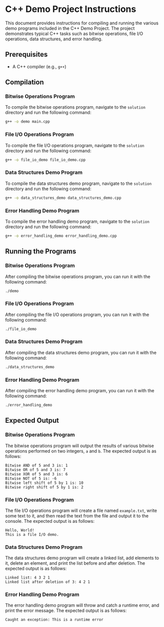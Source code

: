 # C++ Demo Project Instructions

This document provides instructions for compiling and running the various demo programs included in the C++ Demo Project. The project demonstrates typical C++ tasks such as bitwise operations, file I/O operations, data structures, and error handling.

## Prerequisites
- A C++ compiler (e.g., `g++`)

## Compilation

### Bitwise Operations Program
To compile the bitwise operations program, navigate to the `solution` directory and run the following command:
```bash
g++ -o demo main.cpp
```

### File I/O Operations Program
To compile the file I/O operations program, navigate to the `solution` directory and run the following command:
```bash
g++ -o file_io_demo file_io_demo.cpp
```

### Data Structures Demo Program
To compile the data structures demo program, navigate to the `solution` directory and run the following command:
```bash
g++ -o data_structures_demo data_structures_demo.cpp
```

### Error Handling Demo Program
To compile the error handling demo program, navigate to the `solution` directory and run the following command:
```bash
g++ -o error_handling_demo error_handling_demo.cpp
```

## Running the Programs

### Bitwise Operations Program
After compiling the bitwise operations program, you can run it with the following command:
```bash
./demo
```

### File I/O Operations Program
After compiling the file I/O operations program, you can run it with the following command:
```bash
./file_io_demo
```

### Data Structures Demo Program
After compiling the data structures demo program, you can run it with the following command:
```bash
./data_structures_demo
```

### Error Handling Demo Program
After compiling the error handling demo program, you can run it with the following command:
```bash
./error_handling_demo
```

## Expected Output

### Bitwise Operations Program
The bitwise operations program will output the results of various bitwise operations performed on two integers, `a` and `b`. The expected output is as follows:
```
Bitwise AND of 5 and 3 is: 1
Bitwise OR of 5 and 3 is: 7
Bitwise XOR of 5 and 3 is: 6
Bitwise NOT of 5 is: -6
Bitwise left shift of 5 by 1 is: 10
Bitwise right shift of 5 by 1 is: 2
```

### File I/O Operations Program
The file I/O operations program will create a file named `example.txt`, write some text to it, and then read the text from the file and output it to the console. The expected output is as follows:
```
Hello, World!
This is a file I/O demo.
```

### Data Structures Demo Program
The data structures demo program will create a linked list, add elements to it, delete an element, and print the list before and after deletion. The expected output is as follows:
```
Linked list: 4 3 2 1
Linked list after deletion of 3: 4 2 1
```

### Error Handling Demo Program
The error handling demo program will throw and catch a runtime error, and print the error message. The expected output is as follows:
```
Caught an exception: This is a runtime error
```

